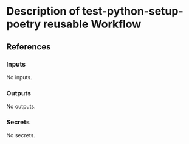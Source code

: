 # Description of test-python-setup-poetry reusable Workflow

## References

### Inputs

<!-- AUTO-DOC-INPUT:START - Do not remove or modify this section -->

No inputs.

<!-- AUTO-DOC-INPUT:END -->

### Outputs

<!-- AUTO-DOC-OUTPUT:START - Do not remove or modify this section -->

No outputs.

<!-- AUTO-DOC-OUTPUT:END -->

### Secrets

<!-- AUTO-DOC-SECRETS:START - Do not remove or modify this section -->

No secrets.

<!-- AUTO-DOC-SECRETS:END -->
